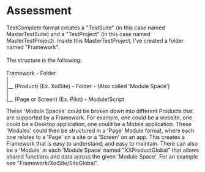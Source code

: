 # Assessment

TestComplete format creates a "TestSuite" (in this case named MasterTestSuite) and a "TestProject" (in this case named MasterTestProject).
Inside this MasterTestProject, I've created a folder named "Framework". <br />
<br />
The structure is the following: <br />
<br />
 Framework - Folder <br />
| <br />
|__   (Product) (Ex. XoiSite) - Folder - (Also called 'Module Space') <br />
     | <br />
     |__ (Page or Screen) (Ex. Pilot) - Module/Script <br />

These 'Module Spaces' could be broken down into different Products that are supported by a Framework.
For example, one could be a website, one could be a Desktop application, one could be a Mobile application.
These 'Modules' could then be structured in a 'Page' Module format, where each one relates to a 'Page' on a site or a 'Screen' on an app.
This creates a Framework that is easy to understand, and easy to maintain. There can also be a 'Module' in each 'Module Space' named "XXProductGlobal" that allows shared functions and data across the given 'Module Space'.
For an example see "Framework/XoiSite/SiteGlobal".
